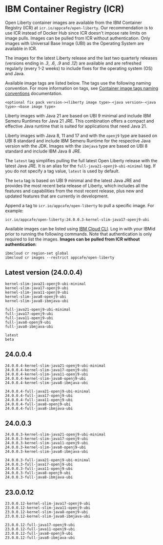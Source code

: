 
# IBM Container Registry (ICR)

Open Liberty container images are available from the IBM Container Registry (ICR) at `icr.io/appcafe/open-liberty`. Our recommendation is to use ICR instead of Docker Hub since ICR doesn't impose rate limits on image pulls. Images can be pulled from ICR without authentication. Only images with Universal Base Image (UBI) as the Operating System are available in ICR.

The images for the latest Liberty release and the last two quarterly releases (versions ending in _.3_, _.6_, _.9_ and _.12_) are available and are refreshed regularly (every 1-2 weeks) to include fixes for the operating system (OS) and Java.

Available image tags are listed below. The tags use the following naming convention. For more information on tags, see [Container image tags naming conventions](https://openliberty.io/docs/latest/container-images.html#tags) documentation.
```
<optional fix pack version-><liberty image type>-<java version>-<java type>-<base image type>
```

Liberty images with Java 21 are based on UBI 9 minimal and include IBM Semeru Runtimes for Java 21 JRE. This combination offers a compact and effective Java runtime that is suited for applications that need Java 21.

Liberty images with Java 8, 11 and 17 and with the `openj9` type are based on UBI 8 standard and include IBM Semeru Runtime for the respective Java version with the JDK. Images with the `ibmjava` type are based on UBI 8 standard and include IBM Java 8 JRE.

The `latest` tag simplifies pulling the full latest Open Liberty release with the latest Java JRE. It is an alias for the `full-java21-openj9-ubi-minimal` tag. If you do not specify a tag value, `latest` is used by default.

The `beta` tag is based on UBI 9 minimal and the latest Java JRE and provides the most recent beta release of Liberty, which includes all the features and capabilities from the most recent release, plus new and updated features that are currently in development.

Append a tag to `icr.io/appcafe/open-liberty` to pull a specific image. For example: 
```
icr.io/appcafe/open-liberty:24.0.0.3-kernel-slim-java17-openj9-ubi
```

Available images can be listed using [IBM Cloud CLI](https://cloud.ibm.com/docs/cli?topic=cli-getting-started). Log in with your IBMid prior to running the following commands. Note that authentication is only required to list the images. **Images can be pulled from ICR without authentication**: 
```
ibmcloud cr region-set global 
ibmcloud cr images --restrict appcafe/open-liberty
```

## Latest version (24.0.0.4)

```
kernel-slim-java21-openj9-ubi-minimal
kernel-slim-java17-openj9-ubi
kernel-slim-java11-openj9-ubi
kernel-slim-java8-openj9-ubi
kernel-slim-java8-ibmjava-ubi

full-java21-openj9-ubi-minimal
full-java17-openj9-ubi
full-java11-openj9-ubi
full-java8-openj9-ubi
full-java8-ibmjava-ubi

latest
beta
```

## 24.0.0.4

```
24.0.0.4-kernel-slim-java21-openj9-ubi-minimal
24.0.0.4-kernel-slim-java17-openj9-ubi
24.0.0.4-kernel-slim-java11-openj9-ubi
24.0.0.4-kernel-slim-java8-openj9-ubi
24.0.0.4-kernel-slim-java8-ibmjava-ubi

24.0.0.4-full-java21-openj9-ubi-minimal
24.0.0.4-full-java17-openj9-ubi
24.0.0.4-full-java11-openj9-ubi
24.0.0.4-full-java8-openj9-ubi
24.0.0.4-full-java8-ibmjava-ubi
```

## 24.0.0.3

```
24.0.0.3-kernel-slim-java21-openj9-ubi-minimal
24.0.0.3-kernel-slim-java17-openj9-ubi
24.0.0.3-kernel-slim-java11-openj9-ubi
24.0.0.3-kernel-slim-java8-openj9-ubi
24.0.0.3-kernel-slim-java8-ibmjava-ubi

24.0.0.3-full-java21-openj9-ubi-minimal
24.0.0.3-full-java17-openj9-ubi
24.0.0.3-full-java11-openj9-ubi
24.0.0.3-full-java8-openj9-ubi
24.0.0.3-full-java8-ibmjava-ubi
```

## 23.0.0.12

```
23.0.0.12-kernel-slim-java17-openj9-ubi
23.0.0.12-kernel-slim-java11-openj9-ubi
23.0.0.12-kernel-slim-java8-openj9-ubi
23.0.0.12-kernel-slim-java8-ibmjava-ubi

23.0.0.12-full-java17-openj9-ubi
23.0.0.12-full-java11-openj9-ubi
23.0.0.12-full-java8-openj9-ubi
23.0.0.12-full-java8-ibmjava-ubi
```
